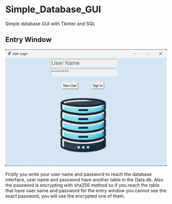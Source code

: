 # Simple_Database_GUI
 Simple database GUI with Tkinter and SQL
 
## Entry Window

![Entry Window](https://github.com/YasinAk37/Simple_Database_GUI/blob/d1e066e8db6af283ff5b9c97969ba1a466a5c3f3/Pictures/app1.png)

Firstly you write your user name and password to reach the database interface, user name and password have another table in the Data.db. Also the password is encrypting with sha256 method so if you reach the table that have user name and password for the entry window you cannot see the exact password, you will see the encrypted one of them. 
